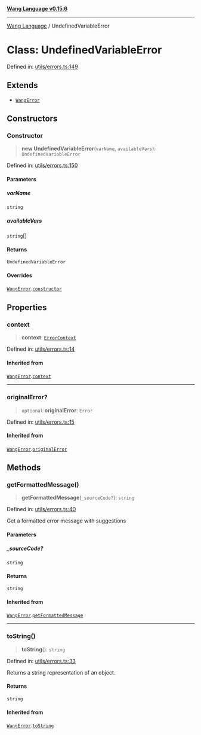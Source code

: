 [**Wang Language v0.15.6**](../README.md)

***

[Wang Language](../globals.md) / UndefinedVariableError

# Class: UndefinedVariableError

Defined in: [utils/errors.ts:149](https://github.com/artpar/wang/blob/58802c2cec3f70e57a34d12bc4273c48cb711f36/src/utils/errors.ts#L149)

## Extends

- [`WangError`](WangError.md)

## Constructors

### Constructor

> **new UndefinedVariableError**(`varName`, `availableVars`): `UndefinedVariableError`

Defined in: [utils/errors.ts:150](https://github.com/artpar/wang/blob/58802c2cec3f70e57a34d12bc4273c48cb711f36/src/utils/errors.ts#L150)

#### Parameters

##### varName

`string`

##### availableVars

`string`[]

#### Returns

`UndefinedVariableError`

#### Overrides

[`WangError`](WangError.md).[`constructor`](WangError.md#constructor)

## Properties

### context

> **context**: [`ErrorContext`](../interfaces/ErrorContext.md)

Defined in: [utils/errors.ts:14](https://github.com/artpar/wang/blob/58802c2cec3f70e57a34d12bc4273c48cb711f36/src/utils/errors.ts#L14)

#### Inherited from

[`WangError`](WangError.md).[`context`](WangError.md#context)

***

### originalError?

> `optional` **originalError**: `Error`

Defined in: [utils/errors.ts:15](https://github.com/artpar/wang/blob/58802c2cec3f70e57a34d12bc4273c48cb711f36/src/utils/errors.ts#L15)

#### Inherited from

[`WangError`](WangError.md).[`originalError`](WangError.md#originalerror)

## Methods

### getFormattedMessage()

> **getFormattedMessage**(`_sourceCode?`): `string`

Defined in: [utils/errors.ts:40](https://github.com/artpar/wang/blob/58802c2cec3f70e57a34d12bc4273c48cb711f36/src/utils/errors.ts#L40)

Get a formatted error message with suggestions

#### Parameters

##### \_sourceCode?

`string`

#### Returns

`string`

#### Inherited from

[`WangError`](WangError.md).[`getFormattedMessage`](WangError.md#getformattedmessage)

***

### toString()

> **toString**(): `string`

Defined in: [utils/errors.ts:33](https://github.com/artpar/wang/blob/58802c2cec3f70e57a34d12bc4273c48cb711f36/src/utils/errors.ts#L33)

Returns a string representation of an object.

#### Returns

`string`

#### Inherited from

[`WangError`](WangError.md).[`toString`](WangError.md#tostring)

